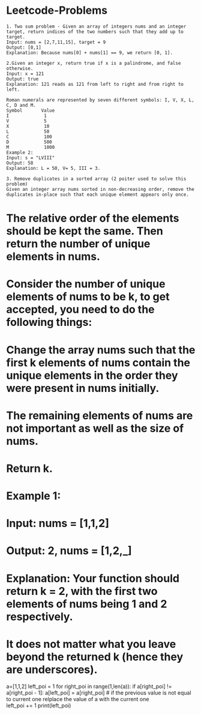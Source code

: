 # Leetcode-Problems

    1. Two sum problem - Given an array of integers nums and an integer target, return indices of the two numbers such that they add up to target.
    Input: nums = [2,7,11,15], target = 9
    Output: [0,1]
    Explanation: Because nums[0] + nums[1] == 9, we return [0, 1].

    2.Given an integer x, return true if x is a palindrome, and false otherwise.
    Input: x = 121
    Output: true
    Explanation: 121 reads as 121 from left to right and from right to left.

    Roman numerals are represented by seven different symbols: I, V, X, L, C, D and M.
    Symbol       Value
    I             1
    V             5
    X             10
    L             50
    C             100
    D             500
    M             1000
    Example 2:
    Input: s = "LVIII"
    Output: 58
    Explanation: L = 50, V= 5, III = 3.

    3. Remove duplicates in a sorted array (2 poiter used to solve this problem)
    Given an integer array nums sorted in non-decreasing order, remove the duplicates in-place such that each unique element appears only once. 
# The relative order of the elements should be kept the same. Then return the number of unique elements in nums.

# Consider the number of unique elements of nums to be k, to get accepted, you need to do the following things:

# Change the array nums such that the first k elements of nums contain the unique elements in the order they were present in nums initially. 
# The remaining elements of nums are not important as well as the size of nums.
# Return k.

# Example 1:

# Input: nums = [1,1,2]
# Output: 2, nums = [1,2,_]
# Explanation: Your function should return k = 2, with the first two elements of nums being 1 and 2 respectively.
# It does not matter what you leave beyond the returned k (hence they are underscores).
a=[1,1,2]
left_poi = 1
for right_poi in range(1,len(a)):
    if a[right_poi] != a[right_poi - 1]:
        a[left_poi] = a[right_poi] # if the previous value  is not equal to current one relplace the value of a with the current one  
        left_poi += 1
print(left_poi)


